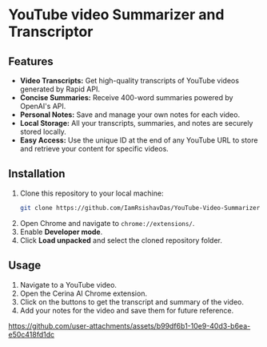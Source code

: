 
# YouTube video Summarizer and Transcriptor


## Features

- **Video Transcripts:** Get high-quality transcripts of YouTube videos generated by Rapid API.
- **Concise Summaries:** Receive 400-word summaries powered by OpenAI's API.
- **Personal Notes:** Save and manage your own notes for each video.
- **Local Storage:** All your transcripts, summaries, and notes are securely stored locally.
- **Easy Access:** Use the unique ID at the end of any YouTube URL to store and retrieve your content for specific videos.

## Installation

1. Clone this repository to your local machine:
    ```sh
    git clone https://github.com/IamRsishavDas/YouTube-Video-Summarizer
    ```
2. Open Chrome and navigate to `chrome://extensions/`.
3. Enable **Developer mode**.
4. Click **Load unpacked** and select the cloned repository folder.


## Usage

1. Navigate to a YouTube video.
2. Open the Cerina AI Chrome extension.
3. Click on the buttons to get the transcript and summary of the video.
4. Add your notes for the video and save them for future reference.



https://github.com/user-attachments/assets/b99df6b1-10e9-40d3-b6ea-e50c418fd1dc

